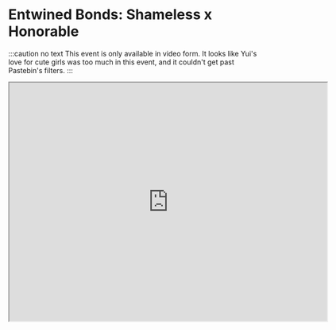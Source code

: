 Entwined Bonds: Shameless x Honorable
=====================================
:::caution no text
This event is only available in video form. It looks like Yui's love for cute girls was too much in this event, and it couldn't get past Pastebin's filters. 
:::
<div class="videoWrapper"><iframe width="640" height="480" loading="lazy" src="https://www.youtube.com/embed/Te4_93_uAB8"></iframe></div>  

